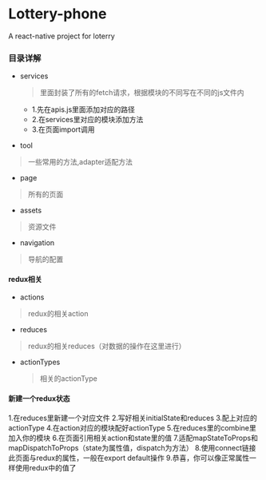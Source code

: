# Lottery-phone
A react-native project for loterry

### 目录详解
 - services 
   > 里面封装了所有的fetch请求，根据模块的不同写在不同的js文件内
    - 1.先在apis.js里面添加对应的路径
    - 2.在services里对应的模块添加方法
    - 3.在页面import调用

  - tool
   > 一些常用的方法,adapter适配方法
  - page
   > 所有的页面
  - assets
   > 资源文件
  - navigation
   > 导航的配置
  

  #### redux相关
   - actions
   > redux的相关action
   - reduces
   > redux的相关reduces（对数据的操作在这里进行）
   - actionTypes
     > 相关的actionType

  #### 新建一个redux状态
  1.在reduces里新建一个对应文件
  2.写好相关initialState和reduces
  3.配上对应的actionType
  4.在action对应的模块配好actionType
  5.在reduces里的combine里加入你的模块
  6.在页面引用相关action和state里的值
  7.适配mapStateToProps和mapDispatchToProps（state为属性值，dispatch为方法）
  8.使用connect链接此页面与redux的属性，一般在export default操作
  9.恭喜，你可以像正常属性一样使用redux中的值了
  